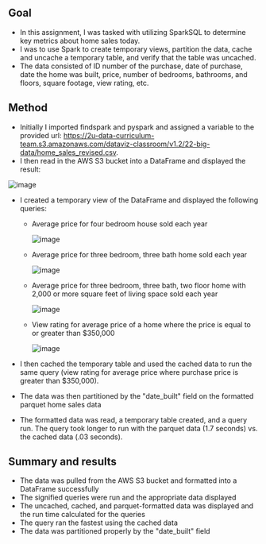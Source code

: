 ## Goal
- In this assignment, I was tasked with utilizing SparkSQL to determine key metrics about home sales today.
- I was to use Spark to create temporary views, partition the data, cache and uncache a temporary table, and verify that the table was uncached.
- The data consisted of ID number of the purchase, date of purchase, date the home was built, price, number of bedrooms, bathrooms, and floors, square footage, view rating, etc. 

## Method
- Initially I imported findspark and pyspark and assigned a variable to the provided url: https://2u-data-curriculum-team.s3.amazonaws.com/dataviz-classroom/v1.2/22-big-data/home_sales_revised.csv.
- I then read in the AWS S3 bucket into a DataFrame and displayed the result: 

![image](https://github.com/Grimmandrewj/Home_Sales/assets/120341249/678cb718-8bca-4bf0-8b49-cb2ae560cdd0)

- I created a temporary view of the DataFrame and displayed the following queries: 

  - Average price for four bedroom house sold each year
  
    ![image](https://github.com/Grimmandrewj/Home_Sales/assets/120341249/db69350b-6273-4d4a-8830-1392db05ac83)
  
  - Average price for three bedroom, three bath home sold each year

    ![image](https://github.com/Grimmandrewj/Home_Sales/assets/120341249/d3bf10e7-2b20-41c7-ba46-a22a8bcf3d6f)

  - Average price for three bedroom, three bath, two floor home with 2,000 or more square feet of living space sold each year

    ![image](https://github.com/Grimmandrewj/Home_Sales/assets/120341249/f109168d-60e0-4eda-bbdb-b1fba4876259)

  - View rating for average price of a home where the price is equal to or greater than $350,000

    ![image](https://github.com/Grimmandrewj/Home_Sales/assets/120341249/66f7f062-b27c-4938-b700-a39f4554e296)

- I then cached the temporary table and used the cached data to run the same query (view rating for average price where purchase price is greater than $350,000).  
- The data was then partitioned by the "date_built" field on the formatted parquet home sales data
- The formatted data was read, a temporary table created, and a query run.  The query took longer to run with the parquet data (1.7 seconds) vs. the cached data (.03 seconds).  

## Summary and results
- The data was pulled from the AWS S3 bucket and formatted into a DataFrame successfully
- The signified queries were run and the appropriate data displayed
- The uncached, cached, and parquet-formatted data was displayed and the run time calculated for the queries
- The query ran the fastest using the cached data
- The data was partitioned properly by the "date_built" field
